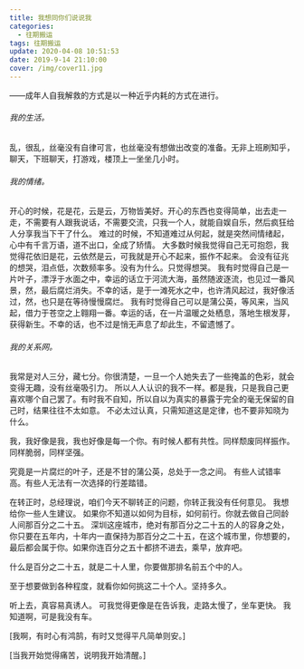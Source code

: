 ```yaml
---
title: 我想同你们说说我
categories:
  - 往期搬运
tags: 往期搬运
update: 2020-04-08 10:51:53
date: 2019-9-14 21:10:00
cover: /img/cover11.jpg
---
```


——成年人自我解救的方式是以一种近乎内耗的方式在进行。

###### 我的生活。
乱，很乱，丝毫没有自律可言，也丝毫没有想做出改变的准备。无非上班刷知乎，聊天，下班聊天，打游戏，楼顶上一坐坐几小时。

###### 我的情绪。
开心的时候，花是花，云是云，万物皆美好。开心的东西也变得简单，出去走一走，不需要有人跟我说话，不需要交流，只我一个人，就能自娱自乐，然后疯狂给人分享我当下干了什么。  难过的时候，不知道难过从何起，就是突然间情绪起，心中有千言万语，道不出口，全成了矫情。 大多数时候我觉得自己无可抱怨，我觉得花依旧是花，云依然是云，可我就是开心不起来，振作不起来。  会没有征兆的想哭，泪点低，次数频率多。没有为什么。只觉得想哭。
我有时觉得自己是一片叶子，漂浮于水面之中，幸运的话立于河流大海，虽然随波逐流，也见过一番风景，然，最后腐烂消失。不幸的话，是于一滩死水之中，也许清风起过，我好像活过，然，也只是在等待慢慢腐烂。
我有时觉得自己可以是蒲公英，等风来，当风起，借力于苍空之上翱翔一番。幸运的话，在一片温暖之处栖息，落地生根发芽，获得新生。不幸的话，也不过是悄无声息了却此生，不留遗憾了。

###### 我的关系网。
我常是对人三分，藏七分。你很清楚，一旦一个人她失去了一些掩盖的色彩，就会变得无趣，没有丝毫吸引力。 所以人人认识的我不一样。都是我，只是我自己更喜欢哪个自己罢了。有时我不自知，所以自以为真实的暴露于完全的毫无保留的自己时，结果往往不太如意。  不必太过认真，只需知道这是定律，也不要非知晓为什么。

我，我好像是我，我也好像是每一个你。有时候人都有共性。同样颓废同样振作。同样脆弱，同样坚强。

究竟是一片腐烂的叶子，还是不甘的蒲公英，总处于一念之间。  有些人试错率高。有些人无法有一次选择的行差踏错。

在转正时，总经理说，咱们今天不聊转正的问题，你转正我没有任何意见。 我想给你一些人生建议。  如果你不知道以如何为目标，如何前行。你就去做自己同龄人间那百分之二十五。 深圳这座城市，绝对有那百分之二十五的人的容身之处，你只要在五年内，十年内一直保持为那百分之二十五，在这个城市里，你想要的，最后都会属于你。如果你连百分之五十都挤不进去，乘早，放弃吧。

什么是百分之二十五，就是二十人里，你要做那排名前五个中的人。

至于想要做到各种程度，就看你如何挑这二十个人。坚持多久。

听上去，真容易真诱人。 可我觉得更像是在告诉我，走路太慢了，坐车更快。
我知道啊，可是我没有车。

[我啊，有时心有鸿鹄，有时又觉得平凡简单则安。]

[当我开始觉得痛苦，说明我开始清醒。]
